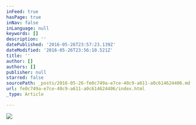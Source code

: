 ```yaml
---
inFeed: true
hasPage: true
inNav: false
inLanguage: null
keywords: []
description: ''
datePublished: '2016-05-26T23:57:23.139Z'
dateModified: '2016-05-26T23:56:10.521Z'
title: ''
author: []
authors: []
publisher: null
starred: false
sourcePath: _posts/2016-05-26-fe0c749a-e7ce-40c9-a611-a0c614624406.md
url: fe0c749a-e7ce-40c9-a611-a0c614624406/index.html
_type: Article

---
```

![](https://the-grid-user-content.s3-us-west-2.amazonaws.com/c2f303b8-d531-4c27-87c5-060976c14d40.jpg)